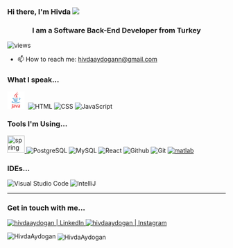 ### Hi there, I'm Hivda <a><img src="https://media.giphy.com/media/hvRJCLFzcasrR4ia7z/giphy.gif" width="25px"></a>
<h3 align="center">I am a Software Back-End Developer from Turkey</h3>

![views](https://komarev.com/ghpvc/?username=HivdaAydogan)

- 📫 How to reach me: hivdaaydogann@gmail.com

### What I speak...

<p>
  <img src="https://github.com/devicons/devicon/blob/master/icons/java/java-original-wordmark.svg" title="Java" alt="Java" width="40" height="40"/>&nbsp;
  <img src='https://img.stackshare.io/service/2538/kEpgHiC9.png' width='32' title='HTML'>
  <img src='https://img.stackshare.io/service/6727/css.png' width='32' title='CSS'>
  <img src='https://img.stackshare.io/service/1209/javascript.jpeg' width='32' title='JavaScript'>
</p>
  
### Tools I'm Using...
  
 <p>
    <a href="https://spring.io/" target="_blank" rel="noreferrer"> <img src="https://www.vectorlogo.zone/logos/springio/springio-icon.svg" title="spring" width="40" height="40"/> </a>
    <img src='https://img.stackshare.io/service/1028/ASOhU5xJ.png' width='32' title='PostgreSQL'>
    <img src='https://img.stackshare.io/service/1025/logo-mysql-170x170.png' width='32' title='MySQL'>
    <img src='https://img.stackshare.io/service/1020/OYIaJ1KK.png' width='32' title='React'>
    <img src='https://img.stackshare.io/service/27/default_869c34d29acc794d60ecdd5d2b5bfc042a80a4ec.jpg' width='32' title='Github'>
    <img src='https://img.stackshare.io/service/1046/git.png' width='32' title='Git'>
    <a href="https://www.mathworks.com/" target="_blank" rel="noreferrer"> <img src="https://upload.wikimedia.org/wikipedia/commons/2/21/Matlab_Logo.png" alt="matlab" width="32" title='Matlab'/> </a>
 </p>
    
 ### IDEs...
    
   <p>
      <img src='https://img.stackshare.io/service/4202/Visual_Studio_Code_logo.png' width='32' title='Visual Studio Code'>
      <img src='https://img.stackshare.io/service/1453/icon_IntelliJIDEA.png' width='32' title='IntelliJ'>
   </p>
   
   <hr>
   
   ### Get in touch with me...
   
   <a href="https://www.linkedin.com/in/hivdaaydogan/">
     <img src='https://raw.githubusercontent.com/rahuldkjain/github-profile-readme-generator/master/src/images/icons/Social/linked-in-alt.svg' width="28" title='hivdaaydogan | LinkedIn' />
   </a>
   <a href="https://instagram.com/hivdaydogan">
      <img src="https://raw.githubusercontent.com/rahuldkjain/github-profile-readme-generator/master/src/images/icons/Social/instagram.svg" width="28" title='hivdaaydogan | Instagram' />
   </a>

   <p><img align="left" src="https://github-readme-stats.vercel.app/api/top-langs?username=HivdaAydogan&show_icons=true&locale=en&layout=compact" alt="HivdaAydogan" /></p>
   <p>&nbsp;<img align="center" src="https://github-readme-stats.vercel.app/api?username=HivdaAydogan&show_icons=true&theme=radical&locale=en" alt="HivdaAydogan" /></p>
   
   
   
   
  
  
